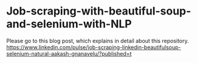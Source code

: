 # Job-scraping-with-beautiful-soup-and-selenium-with-NLP
Please go to this blog post, which explains in detail about this repository. 
https://www.linkedin.com/pulse/job-scraping-linkedin-beautifulsoup-selenium-natural-aakash-gnanavelu/?published=t
